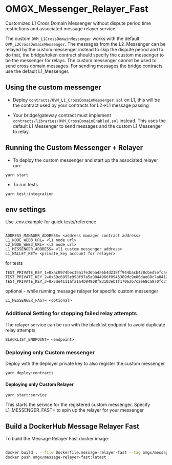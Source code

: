 # OMGX_Messenger_Relayer_Fast

Customized L1 Cross Domain Messenger without dispute period time restrictions and associated message relayer service.

The custom `OVM_L1CrossDomainMessenger` works with the default `OVM_L2CrossDomainMessenger`. The messages from the L2_Messenger can be relayed by the custom messenger instead to skip the dispute period and to do that, the bridge/token contract should specify the custom messenger to be the messenger for relays. The custom messenger cannot be used to send cross domain messages. For sending messages the bridge contracts use the default L1_Messenger.

## Using the custom messenger

- Deploy `contracts/OVM_L1_CrossDomainMessenger.sol` on L1, this will be the contract used by your contracts for L2->L1 message passing

- Your bridge/gateway contract must implement `contracts/libraries/OVM_CrossDomainEnabled.sol` instead. This uses the default L1 Messenger to send messages and the custom L1 Messenger to relay.

## Running the Custom Messenger + Relayer

- To deploy the custom messenger and start up the associated relayer run-
```
yarn start
```

- To run tests
```
yarn test:integration
```

## env settings

Use .env.example for quick tests/reference

```

ADDRESS_MANAGER_ADDRESS= <address manager contract address>
L1_NODE_WEB3_URL= <l1 node url>
L2_NODE_WEB3_URL= <l2 node url>
L1_MESSENGER_ADDRESS= <l1 custom messenger address>
L1_WALLET_KEY= <private_key account for relayer>

```

for tests
```
TEST_PRIVATE_KEY_1=0xac0974bec39a17e36ba4a6b4d238ff944bacb478cbed5efcae784d7bf4f2ff80
TEST_PRIVATE_KEY_2=0x59c6995e998f97a5a0044966f0945389dc9e86dae88c7a8412f4603b6b78690d
TEST_PRIVATE_KEY_3=0x5de4111afa1a4b94908f83103eb1f1706367c2e68ca870fc3fb9a804cdab365a
```

optional - while running message relayer for specific custom messenger
```
L1_MESSENGER_FAST= <optional>
```

### Additional Setting for stopping failed relay attempts

The relayer service can be run with the blacklist endpoint to avoid duplicate relay attempts.

```
BLACKLIST_ENDPOINT= <endpoint>
```

### Deploying only Custom messenger

Deploy with the deployer private key to also register the custom messenger
```
yarn deploy:contracts
```

#### Deploying only Custom Relayer

```
yarn start:service
```

This starts the service for the registered custom messenger. Specify L1_MESSENGER_FAST=<messenger> to spin up the relayer for your messenger

## Build a DockerHub Message Relayer Fast

To build the Message Relayer Fast docker image:

```bash

docker build . --file Dockerfile.message-relayer-fast --tag omgx/message-relayer-fast:latest
docker push omgx/message-relayer-fast:latest

```